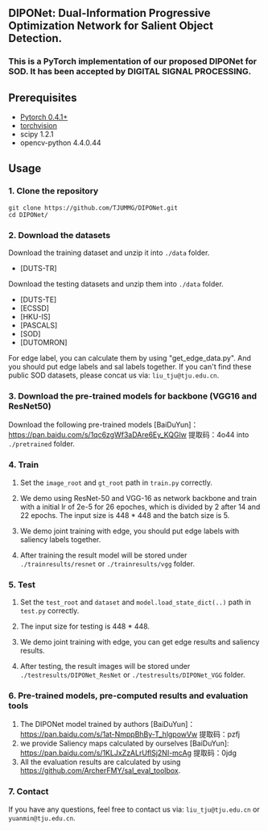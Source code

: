 ## DIPONet: Dual-Information Progressive Optimization Network for Salient Object Detection.

### This is a PyTorch implementation of our proposed DIPONet for SOD. It has been accepted by DIGITAL SIGNAL PROCESSING.

## Prerequisites

- [Pytorch 0.4.1+](http://pytorch.org/)
- [torchvision](http://pytorch.org/)
- scipy 1.2.1
- opencv-python 4.4.0.44


## Usage

### 1. Clone the repository

```shell
git clone https://github.com/TJUMMG/DIPONet.git
cd DIPONet/
```

### 2. Download the datasets

Download the training dataset and unzip it into `./data` folder.
* [DUTS-TR] 

Download the testing datasets and unzip them into `./data` folder.
* [DUTS-TE] 
* [ECSSD] 
* [HKU-IS] 
* [PASCALS]   
* [SOD] 
* [DUTOMRON]  

For edge label, you can calculate them by using "get_edge_data.py". And you should put edge labels and sal labels together.
If you can't find these public SOD datasets, please concat us via: `liu_tju@tju.edu.cn`.

### 3. Download the pre-trained models for backbone (VGG16 and ResNet50)

Download the following pre-trained models [BaiDuYun]：https://pan.baidu.com/s/1qc6zgWf3aDAre6Ey_KQGlw 
提取码：4o44 into `./pretrained` folder. 

### 4. Train

1. Set the `image_root` and `gt_root` path in `train.py` correctly.

2. We demo using ResNet-50 and VGG-16 as network backbone and train with a initial lr of 2e-5 for 26 epoches, which is divided by 2 after 14 and 22 epochs. The input size is 448 * 448 and the batch size is 5.

3. We demo joint training with edge, you should put edge labels with saliency labels together.

4. After training the result model will be stored under `./trainresults/resnet` or `./trainresults/vgg` folder.

### 5. Test

1. Set the `test_root` and `dataset` and `model.load_state_dict(..)` path in `test.py` correctly.

2. The input size for testing is 448 * 448.

3. We demo joint training with edge, you can get edge results and saliency results.

4. After testing,  the result images will be stored under `./testresults/DIPONet_ResNet` or `./testresults/DIPONet_VGG` folder.


### 6. Pre-trained models, pre-computed results and evaluation tools

1. The DIPONet model trained by authors [BaiDuYun]：https://pan.baidu.com/s/1at-NmppBhBy-T_hlgpowVw  提取码：pzfj 
2. we provide Saliency maps calculated by ourselves [BaiDuYun]: https://pan.baidu.com/s/1KLJxZzALrUflSj2NI-mcAg  提取码：0jdg 
3. All the evaluation results are calculated by using https://github.com/ArcherFMY/sal_eval_toolbox.

### 7. Contact
If you have any questions, feel free to contact us via: `liu_tju@tju.edu.cn` or `yuanmin@tju.edu.cn`.

